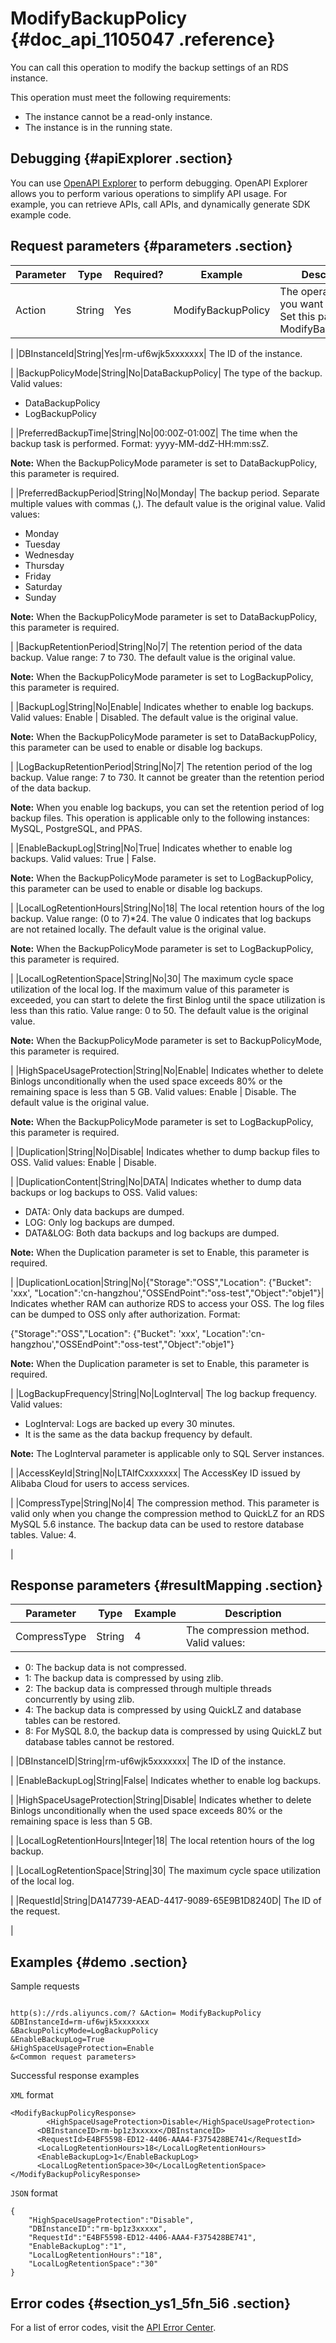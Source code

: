 # ModifyBackupPolicy {#doc_api_1105047 .reference}

You can call this operation to modify the backup settings of an RDS instance.

This operation must meet the following requirements:

-   The instance cannot be a read-only instance.
-   The instance is in the running state.

## Debugging {#apiExplorer .section}

You can use [OpenAPI Explorer](https://api.aliyun.com/#product=Rds&api=ModifyBackupPolicy) to perform debugging. OpenAPI Explorer allows you to perform various operations to simplify API usage. For example, you can retrieve APIs, call APIs, and dynamically generate SDK example code.

## Request parameters {#parameters .section}

|Parameter|Type|Required?|Example|Description|
|---------|----|---------|-------|-----------|
|Action|String|Yes|ModifyBackupPolicy| The operation that you want to perform. Set this parameter to ModifyBackupPolicy.

 |
|DBInstanceId|String|Yes|rm-uf6wjk5xxxxxxx| The ID of the instance.

 |
|BackupPolicyMode|String|No|DataBackupPolicy| The type of the backup. Valid values:

 -   DataBackupPolicy
-   LogBackupPolicy

 |
|PreferredBackupTime|String|No|00:00Z-01:00Z| The time when the backup task is performed. Format: yyyy-MM-ddZ-HH:mm:ssZ.

 **Note:** When the BackupPolicyMode parameter is set to DataBackupPolicy, this parameter is required.

 |
|PreferredBackupPeriod|String|No|Monday| The backup period. Separate multiple values with commas \(,\). The default value is the original value. Valid values:

 -   Monday
-   Tuesday
-   Wednesday
-   Thursday
-   Friday
-   Saturday
-   Sunday

 **Note:** When the BackupPolicyMode parameter is set to DataBackupPolicy, this parameter is required.

 |
|BackupRetentionPeriod|String|No|7| The retention period of the data backup. Value range: 7 to 730. The default value is the original value.

 **Note:** When the BackupPolicyMode parameter is set to LogBackupPolicy, this parameter is required.

 |
|BackupLog|String|No|Enable| Indicates whether to enable log backups. Valid values: Enable | Disabled. The default value is the original value.

 **Note:** When the BackupPolicyMode parameter is set to DataBackupPolicy, this parameter can be used to enable or disable log backups.

 |
|LogBackupRetentionPeriod|String|No|7| The retention period of the log backup. Value range: 7 to 730. It cannot be greater than the retention period of the data backup.

 **Note:** When you enable log backups, you can set the retention period of log backup files. This operation is applicable only to the following instances: MySQL, PostgreSQL, and PPAS.

 |
|EnableBackupLog|String|No|True| Indicates whether to enable log backups. Valid values: True | False.

 **Note:** When the BackupPolicyMode parameter is set to LogBackupPolicy, this parameter can be used to enable or disable log backups.

 |
|LocalLogRetentionHours|String|No|18| The local retention hours of the log backup. Value range: \(0 to 7\)\*24. The value 0 indicates that log backups are not retained locally. The default value is the original value.

 **Note:** When the BackupPolicyMode parameter is set to LogBackupPolicy, this parameter is required.

 |
|LocalLogRetentionSpace|String|No|30| The maximum cycle space utilization of the local log. If the maximum value of this parameter is exceeded, you can start to delete the first Binlog until the space utilization is less than this ratio. Value range: 0 to 50. The default value is the original value.

 **Note:** When the BackupPolicyMode parameter is set to BackupPolicyMode, this parameter is required.

 |
|HighSpaceUsageProtection|String|No|Enable| Indicates whether to delete Binlogs unconditionally when the used space exceeds 80% or the remaining space is less than 5 GB. Valid values: Enable | Disable. The default value is the original value.

 **Note:** When the BackupPolicyMode parameter is set to LogBackupPolicy, this parameter is required.

 |
|Duplication|String|No|Disable| Indicates whether to dump backup files to OSS. Valid values: Enable | Disable.

 |
|DuplicationContent|String|No|DATA| Indicates whether to dump data backups or log backups to OSS. Valid values:

 -   DATA: Only data backups are dumped.
-   LOG: Only log backups are dumped.
-   DATA&LOG: Both data backups and log backups are dumped.

 **Note:** When the Duplication parameter is set to Enable, this parameter is required.

 |
|DuplicationLocation|String|No|\{"Storage":"OSS","Location": \{"Bucket": 'xxx', "Location":'cn-hangzhou',"OSSEndPoint":"oss-test","Object":"obje1"\}| Indicates whether RAM can authorize RDS to access your OSS. The log files can be dumped to OSS only after authorization. Format:

 \{"Storage":"OSS","Location": \{"Bucket": 'xxx', "Location":'cn-hangzhou',"OSSEndPoint":"oss-test","Object":"obje1"\}

 **Note:** When the Duplication parameter is set to Enable, this parameter is required.

 |
|LogBackupFrequency|String|No|LogInterval| The log backup frequency. Valid values:

 -   LogInterval: Logs are backed up every 30 minutes.
-   It is the same as the data backup frequency by default.

 **Note:** The LogInterval parameter is applicable only to SQL Server instances.

 |
|AccessKeyId|String|No|LTAIfCxxxxxxx| The AccessKey ID issued by Alibaba Cloud for users to access services.

 |
|CompressType|String|No|4| The compression method. This parameter is valid only when you change the compression method to QuickLZ for an RDS MySQL 5.6 instance. The backup data can be used to restore database tables. Value: 4.

 |

## Response parameters {#resultMapping .section}

|Parameter|Type|Example|Description|
|---------|----|-------|-----------|
|CompressType|String|4| The compression method. Valid values:

 -   0: The backup data is not compressed.
-   1: The backup data is compressed by using zlib.
-   2: The backup data is compressed through multiple threads concurrently by using zlib.
-   4: The backup data is compressed by using QuickLZ and database tables can be restored.
-   8: For MySQL 8.0, the backup data is compressed by using QuickLZ but database tables cannot be restored.

 |
|DBInstanceID|String|rm-uf6wjk5xxxxxxx| The ID of the instance.

 |
|EnableBackupLog|String|False| Indicates whether to enable log backups.

 |
|HighSpaceUsageProtection|String|Disable| Indicates whether to delete Binlogs unconditionally when the used space exceeds 80% or the remaining space is less than 5 GB.

 |
|LocalLogRetentionHours|Integer|18| The local retention hours of the log backup.

 |
|LocalLogRetentionSpace|String|30| The maximum cycle space utilization of the local log.

 |
|RequestId|String|DA147739-AEAD-4417-9089-65E9B1D8240D| The ID of the request.

 |

## Examples {#demo .section}

Sample requests

``` {#request_demo}

http(s)://rds.aliyuncs.com/? &Action= ModifyBackupPolicy
&DBInstanceId=rm-uf6wjk5xxxxxxx
&BackupPolicyMode=LogBackupPolicy
&EnableBackupLog=True
&HighSpaceUsageProtection=Enable 
&<Common request parameters>

```

Successful response examples

`XML` format

``` {#codeblock_hbx_15q_dnq}
<ModifyBackupPolicyResponse>
        <HighSpaceUsageProtection>Disable</HighSpaceUsageProtection>
	  <DBInstanceID>rm-bp1z3xxxxx</DBInstanceID>
	  <RequestId>E4BF5598-ED12-4406-AAA4-F375428BE741</RequestId>
	  <LocalLogRetentionHours>18</LocalLogRetentionHours>
	  <EnableBackupLog>1</EnableBackupLog>
	  <LocalLogRetentionSpace>30</LocalLogRetentionSpace>
</ModifyBackupPolicyResponse>
```

`JSON` format

``` {#codeblock_k4n_4xn_af8}
{
	"HighSpaceUsageProtection":"Disable",
	"DBInstanceID":"rm-bp1z3xxxxx",
	"RequestId":"E4BF5598-ED12-4406-AAA4-F375428BE741",
	"EnableBackupLog":"1",
	"LocalLogRetentionHours":"18",
	"LocalLogRetentionSpace":"30"
}
```

## Error codes {#section_ys1_5fn_5i6 .section}

For a list of error codes, visit the [API Error Center](https://error-center.alibabacloud.com/status/product/Rds).

